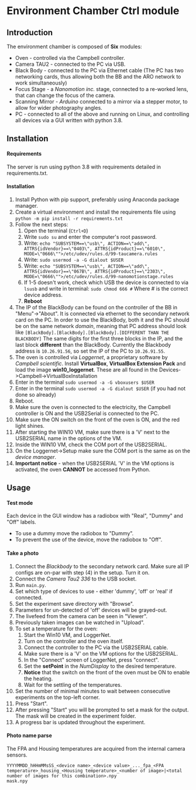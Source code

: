 # Environment Chamber Ctrl module #
## Introduction ##
The environment chamber is composed of **Six** modules:
- Oven - controlled via the Campbell controller.
- Camera TAU2 - connected to the PC via USB.
- Black Body - connected to the PC via Ethernet cable 
(The PC has two networking cards, thus allowing both the BB and the ARO network to work simultaneously)
- Focus Stage - a _Nanomotion inc._ stage, connected to a re-worked lens, that can change the focus of the camera.
- Scanning Mirror - _Arduino_ connected to a mirror via a stepper motor, to allow for wider photography angles.
- PC - connected to all of the above and running on Linux, 
and controlling all devices via a GUI written with python 3.8.

## Installation ##
#### Requirements ####
The server is run using python 3.8 with requirements detailed in requirements.txt.

#### Installation ####
1. Install Python with pip support, preferably using Anaconda package manager.
1. Create a virtual environment and install the requirements file using `python -m pip install -r requirements.txt`
1. Follow the next steps:
    1. Open the terminal (`Ctrl+D`)
    1. Write `sudo su` and enter the computer's root password.
    1. Write:
    `echo "SUBSYSTEM==\"usb\", ACTION==\"add\", ATTRS{idVendor}==\"0403\", ATTRS{idProduct}==\"6010\",  MODE=\"0666\"">/etc/udev/rules.d/99-taucamera.rules`
    1. Write:
    `sudo usermod -a -G dialout $USER`
    1. Write:
    `echo "SUBSYSTEM==\"usb\", ACTION==\"add\", ATTRS{idVendor}==\"067B\", ATTRS{idProduct}==\"2303\",  MODE=\"0666\"">/etc/udev/rules.d/99-nanomotionstage.rules`
    1. If 1-5 doesn't work, check which USB the device is connected to via `lsusb` and write in terminal:
        `sudo chmod 666 #` Where # is the correct device address.
    1. **Reboot**
1. The IP of the BlackBody can be found on the controller of the BB in "Menu"->"About".
It is connected via ethernet to the secondary network card on the PC.
In order to use the BlackBody, both it and the PC should be on the same network *domain*, meaning that PC address should look like 
`[BlackBody].[BlackBody].[BlackBody].[DIFFERENT THAN THE BLACKBODY]`
The same digits for the first three blocks in the IP, and the last block **different** than the BlackBody.
Currently the Blackbody address is `10.26.91.56`, so set the IP of the PC to `10.26.91.55`.
1. The oven is controlled via *Loggernet*, a proprietary software by *Campbell scientific*.
Install **VirtualBox**, **VirtualBox Extension Pack** and load the image **win10_loggernet**.
These are all found in the Devices->Campbell->VirtualBoxInstallation
1. Enter in the terminal `sudo usermod -a -G vboxusers $USER`
1. Enter in the terminal `sudo usermod -a -G dialout $USER` (if you had not done so already)
1. Reboot.
1. Make sure the oven is connected to the electricity, the Campbell controller is ON and the USB2Serial is connected to the PC.
1. Make sure the ON switch on the front of the oven is ON, and the red light shines.
1. After starting the WIN10 VM, make sure there is a 'V' next to the USB2SERIAL name in the options of the VM.
1. Inside the WIN10 VM, check the COM port of the USB2SERIAL.
1. On the Loggernet->Setup make sure the COM port is the same as on the *device manager*.
1. **Important notice** - when the USB2SERIAL 'V' in the VM options is activated, the oven **CANNOT** be accessed from Python. 


## Usage ##
#### Test mode ####
Each device in the GUI window has a radiobox with "Real", "Dummy" and "Off" labels.
- To use a dummy move the radiobox to "Dummy".
- To prevent the use of the device, move the radiobox to "Off".
 
#### Take a photo ####
1. Connect the *Blackbody* to the secondary network card. Make sure all IP configs are on-par with step (4) in the setup.
 Turn it on.
1. Connect the *Camera* *Tau2 336* to the USB socket.
1. Run `main.py`.
1. Set which type of devices to use - either 'dummy', 'off' or 'real' if connected.
1. Set the experiment save directory with "Browse".
1. Parameters for un-detected of 'off' devices will be grayed-out.
1. The livefeed from the camera can be seen in "Viewer".
1. Previously taken images can be watched in "Upload".
1. To set a temperature for the oven:
    1. Start the Win10 VM, and LoggerNet.
    1. Turn on the controller and the oven itself.
    1. Connect the controller to the PC via the USB2SERIAL cable.
    1. Make sure there is a 'V' on the VM options for the USB2SERIAL.
    1. In the "Connect" screen of LoggerNet, press "connect".
    1. Set the **setPoint** in the *NumDisplay* to the desired temperature.
    1. **Notice** that the switch on the front of the oven must be ON to enable the heating.
    1. Wait for the settling of the temperatures.
1. Set the number of minimal minutes to wait between consecutive experiments on the top-left corner.
1. Press "Start".
1. After pressing "Start" you will be prompted to set a mask for the output. The mask will be created in the experiment folder.
1. A progress bar is updated throughout the experiment.


#### Photo name parse ####
The FPA and Housing temperatures are acquired from the internal camera sensors.
```
YYYYMMDD_hHHmMMsSS_<device name>_<device value>_..._fpa_<FPA temperature>_housing_<Housing temperature>_<number of image>|<total number of images for this combination>.npy
mask.npy
```
